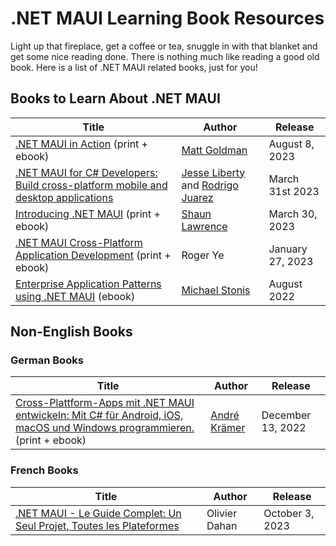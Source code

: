 # .NET MAUI Learning Book Resources

Light up that fireplace, get a coffee or tea, snuggle in with that blanket and get some nice reading done. There is nothing much like reading a good old book. Here is a list of .NET MAUI related books, just for you!

## Books to Learn About .NET MAUI

| Title | Author | Release |
| ----------- | ----------- | ------- |
| [.NET MAUI in Action](https://www.manning.com/books/dot-net-maui-in-action) (print + ebook) | [Matt Goldman](https://github.com/matt-goldman) | August 8, 2023 |
| [.NET MAUI for C# Developers: Build cross-platform mobile and desktop applications](https://www.amazon.com/NET-MAUI-Developers-cross-platform-applications-ebook/dp/B0BX3R3W9V) | [Jesse Liberty](https://twitter.com/JesseLiberty) and [Rodrigo Juarez](https://twitter.com/rodrigojuarez) | March 31st 2023 |
| [Introducing .NET MAUI](https://www.amazon.com/Introducing-NET-MAUI-Cross-platform-Multi-platform-ebook/dp/B0BSPQXLZY) (print + ebook) | [Shaun Lawrence](https://github.com/bijington) | March 30, 2023 |
| [.NET MAUI Cross-Platform Application Development](https://www.amazon.com/NET-MAUI-Cross-Platform-Application-Development-ebook/dp/B0BJ7F4VD4/) (print + ebook) | Roger Ye | January 27, 2023 |
| [Enterprise Application Patterns using .NET MAUI](https://aka.ms/maui-ebook) (ebook) | [Michael Stonis](https://github.com/michaelstonis) | August 2022 |

## Non-English Books

### German Books

| Title | Author | Release |
| ----------- | ----------- | ------- |
| [Cross-Plattform-Apps mit .NET MAUI entwickeln: Mit C# für Android, iOS, macOS und Windows programmieren.](https://www.amazon.de/Cross-Plattform-Apps-NET-MAUI-entwickeln-programmieren/dp/3446472614) (print + ebook) | [André Krämer](https://github.com/andrekraemer) | December 13, 2022 |

### French Books

| Title | Author | Release |
| ----------- | ----------- | ------- |
| [.NET MAUI - Le Guide Complet: Un Seul Projet, Toutes les Plateformes](https://www.amazon.fr/dp/B0CKD2BPS1) | Olivier Dahan | October 3, 2023 |
